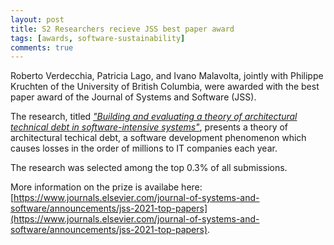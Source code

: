 ```yaml
---
layout: post
title: S2 Researchers recieve JSS best paper award
tags: [awards, software-sustainability]
comments: true
---
```


Roberto Verdecchia, Patricia Lago, and Ivano Malavolta, jointly with Philippe Kruchten of the University of British Columbia, were awarded with the best paper award of the Journal of Systems and Software (JSS).

The research, titled [_"Building and evaluating a theory of architectural technical debt in software-intensive systems"_](https://pdf.sciencedirectassets.com/271629/1-s2.0-S0164121221X00039/1-s2.0-S0164121221000224/main.pdf?X-Amz-Security-Token=IQoJb3JpZ2luX2VjEGEaCXVzLWVhc3QtMSJHMEUCIQCcyyv5eQKLLuWNRLAaSnrHXoWXNGWT4WqdhugiG56vogIgDR%2FTLRo%2BO1GeHprHdCMrq6ccQ8Mg78qZPUYPXYQrlYIqgwQIuf%2F%2F%2F%2F%2F%2F%2F%2F%2F%2FARAEGgwwNTkwMDM1NDY4NjUiDEV2VzVqlq4P0UsanCrXA2SQZGrwrAekxzZgCU4t9hwYF2IOrfe9VgPSwIb5tMBsvPyB4TMn%2BuBWE4ESlfE%2BEEkFXgayuY%2BM3Kwfy%2F0Zt5djf4oqEAjpt8KQMyU84qf4W0cSrbdJkleEWhcSyHACUdQOcziCylW7YB0BxWpnLkM3hk9ZfHBcMpkPI8%2FygzQwDnnPLYIhdiRUPsJrNb2GQaAsxrFIu5t%2BraQHvCBUYDAxgC9bkxwJI3j7PAxno620XnC%2FcMSonXPlpKBOPAFBEFevXyShq7n6NhGs1rNpxq1uzrHhKjJqnjJyWJiYcL6QAGK60rLe6%2FynwutF2sPgKExa78Jo1OG%2BHX5Pzj0nJLzalA%2BgbGAfipoyml%2Br2I6%2Bp8K39qLE6M4eGOHAMcu5fRKLeezmi%2BC5p9Vp8%2Fl4t%2BZ0kEtVUrRfGUCRzqvm3DfIZ4LiFgI0aM%2B21WcwvjDb%2FQHFLGTf4nfpInBd%2B10VYwkdlrAolSM7o5ZCQuhZy8k0eG1S5zKzU2AisPQbHC%2FzOeDWWq3OKreynhEeak3OWCNr8vNIBI%2BDsxKQtjHAJjr7GSrSTIviIKLvHA6z9MAFK2n3QdIHoI50WNsj78tKciIqlVPtQg7X3lzLbUICRW0XvD9WpdIv2DDxw%2BeQBjqlAcEXZZRXUOmb5D%2Bb%2F79fTq4EU2DLC73YIlxZXV9HqxSZYsEpCtGSRg4PteybzXDYbJHDdTUZV4chGnRIg6SHg%2FV2RR0LHBesSpdKHVmtP%2FNJXEERaoVhvSFVR7Ei%2FcaKy6E21lIVNTrWSqLtHSUiFq8du%2BAOEas0djTPNskSaljZQSrel7hFpMxuYPdcFenvincgmgAdWdAecOnGNe4%2BRuGTrNFMpw%3D%3D&X-Amz-Algorithm=AWS4-HMAC-SHA256&X-Amz-Date=20220226T095053Z&X-Amz-SignedHeaders=host&X-Amz-Expires=300&X-Amz-Credential=ASIAQ3PHCVTYYFSHEG26%2F20220226%2Fus-east-1%2Fs3%2Faws4_request&X-Amz-Signature=d7062fdeb023b1ce055c6391b3f81783487b17ec547e892bfc3f5c710c8fc474&hash=bfea234c53c3eceeba3f0faf670ee9b6579c2fa622ca034bca7c46c86549fba3&host=68042c943591013ac2b2430a89b270f6af2c76d8dfd086a07176afe7c76c2c61&pii=S0164121221000224&tid=spdf-4f2833f4-2036-4543-bd4e-3e2f58dbab79&sid=2b82de585f85104d1c3943457a1b0593063egxrqb&type=client&ua=4c00545754545c005a5e00&rr=6e38458e99cd6b4a), presents a theory of architectural techical debt, a software development phenomenon which causes losses in the order of millions to IT companies each year.

The research was selected among the top 0.3% of all submissions. 

More information on the prize is availabe here: [https://www.journals.elsevier.com/journal-of-systems-and-software/announcements/jss-2021-top-papers](https://www.journals.elsevier.com/journal-of-systems-and-software/announcements/jss-2021-top-papers).

